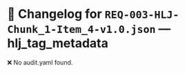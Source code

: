 # 📝 Changelog for `REQ-003-HLJ-Chunk_1-Item_4-v1.0.json` — **hlj_tag_metadata**

❌ No audit.yaml found.
